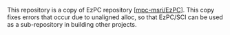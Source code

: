 This repository is a copy of EzPC repository \[[mpc-msri/EzPC](https://github.com/mpc-msri/EzPC)\]. This copy fixes errors that occur due to unaligned alloc, so that EzPC/SCI can be used as a sub-repository in building other projects.
